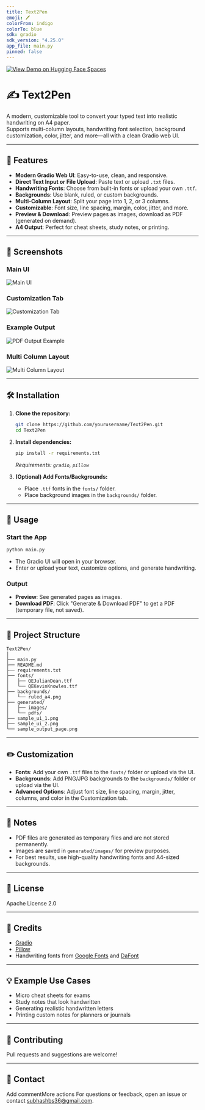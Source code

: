 ```yaml
---
title: Text2Pen
emoji: 🖊️
colorFrom: indigo
colorTo: blue
sdk: gradio
sdk_version: "4.25.0"
app_file: main.py
pinned: false
---
```


[![View Demo on Hugging Face Spaces](https://img.shields.io/badge/Live%20Demo-HuggingFace-blue?logo=huggingface)](https://huggingface.co/spaces/subhashbs36/Text2Pen)

# ✍️ Text2Pen

A modern, customizable tool to convert your typed text into realistic handwriting on A4 paper.  
Supports multi-column layouts, handwriting font selection, background customization, color, jitter, and more—all with a clean Gradio web UI.

---

## 🚀 Features

- **Modern Gradio Web UI**: Easy-to-use, clean, and responsive.
- **Direct Text Input or File Upload**: Paste text or upload `.txt` files.
- **Handwriting Fonts**: Choose from built-in fonts or upload your own `.ttf`.
- **Backgrounds**: Use blank, ruled, or custom backgrounds.
- **Multi-Column Layout**: Split your page into 1, 2, or 3 columns.
- **Customizable**: Font size, line spacing, margin, color, jitter, and more.
- **Preview & Download**: Preview pages as images, download as PDF (generated on demand).
- **A4 Output**: Perfect for cheat sheets, study notes, or printing.

---

## 📸 Screenshots

### Main UI

![Main UI](assets/Ui_new.png)

### Customization Tab

![Customization Tab](assets/Customization.png)

### Example Output

![PDF Output Example](assets/generated_pdf.png)

### Multi Column Layout

![Multi Column Layout](assets/3_column.png)

---

## 🛠️ Installation

1. **Clone the repository:**
   ```sh
   git clone https://github.com/yourusername/Text2Pen.git
   cd Text2Pen
   ```

2. **Install dependencies:**
   ```sh
   pip install -r requirements.txt
   ```
   *Requirements: `gradio`, `pillow`*

3. **(Optional) Add Fonts/Backgrounds:**
   - Place `.ttf` fonts in the `fonts/` folder.
   - Place background images in the `backgrounds/` folder.

---

## 🏃 Usage

### Start the App

```sh
python main.py
```

- The Gradio UI will open in your browser.
- Enter or upload your text, customize options, and generate handwriting.

### Output

- **Preview**: See generated pages as images.
- **Download PDF**: Click "Generate & Download PDF" to get a PDF (temporary file, not saved).

---

## 📂 Project Structure

```
Text2Pen/
│
├── main.py
├── README.md
├── requirements.txt
├── fonts/
│   ├── QEJulianDean.ttf
│   └── QEKevinKnowles.ttf
├── backgrounds/
│   └── ruled_a4.png
├── generated/
│   ├── images/
│   └── pdfs/
├── sample_ui_1.png
├── sample_ui_2.png
└── sample_output_page.png
```

---

## ✏️ Customization

- **Fonts**: Add your own `.ttf` files to the `fonts/` folder or upload via the UI.
- **Backgrounds**: Add PNG/JPG backgrounds to the `backgrounds/` folder or upload via the UI.
- **Advanced Options**: Adjust font size, line spacing, margin, jitter, columns, and color in the Customization tab.

---

## 📝 Notes

- PDF files are generated as temporary files and are not stored permanently.
- Images are saved in `generated/images/` for preview purposes.
- For best results, use high-quality handwriting fonts and A4-sized backgrounds.

---

## 📄 License

Apache License 2.0

---

## 🙏 Credits

- [Gradio](https://gradio.app/)
- [Pillow](https://python-pillow.org/)
- Handwriting fonts from [Google Fonts](https://fonts.google.com/) and [DaFont](https://www.dafont.com/)

---

## 💡 Example Use Cases

- Micro cheat sheets for exams
- Study notes that look handwritten
- Generating realistic handwritten letters
- Printing custom notes for planners or journals

---

## 🤝 Contributing

Pull requests and suggestions are welcome!

---

## 📧 Contact
Add commentMore actions
For questions or feedback, open an issue or contact [subhashbs36@gmail.com](mailto:subhashbs36@gmail.com).